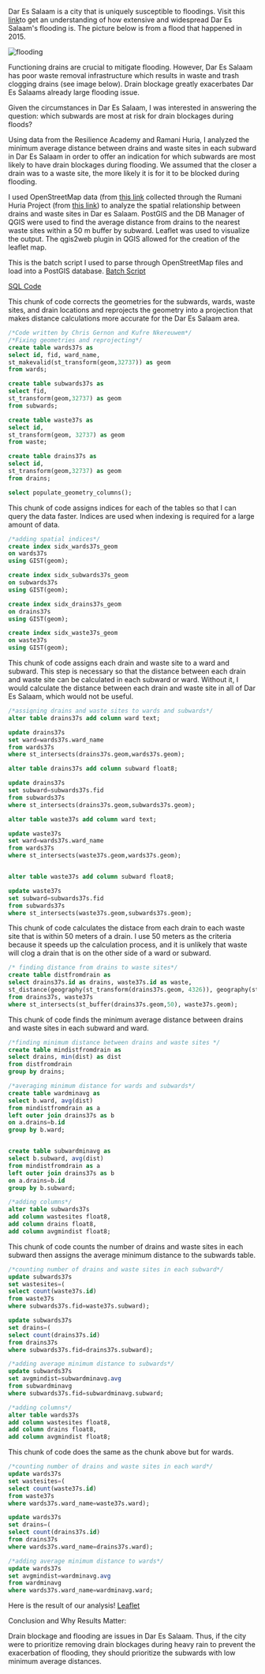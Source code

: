 Dar Es Salaam is a city that is uniquely susceptible to floodings. Visit this [link](https://www.worldbank.org/en/news/feature/2019/10/01/wading-out-the-storm---flood-risk-and-poverty-in-dar-es-salaam)to get an understanding of how extensive and widespread Dar Es Salaam's flooding is. The picture below is from a flood that happened in 2015.

![flooding](./flooding.jpg)

Functioning drains are crucial to mitigate flooding. However, Dar Es Salaam has poor waste removal infrastructure which results in waste and trash clogging drains (see image below). Drain blockage greatly exacerbates Dar Es Salaams already large flooding issue. 




Given the circumstances in Dar Es Salaam, I was interested in answering the question: which subwards are most at risk for drain blockages during floods?


Using data from the Resilience Academy and Ramani Huria, I analyzed the minimum average distance between drains and waste sites in each subward in Dar Es Salaam in order to offer an indication for which subwards are most likely to have drain blockages during flooding. We assumed that the closer a drain was to a waste site, the more likely it is for it to be blocked during flooding. 

I used OpenStreetMap data (from [this link](https://www.openstreetmap.org/#map=4/38.01/-95.84) collected through the Rumani Huria Project (from [this link](https://resilienceacademy.ac.tz/)) to analyze the spatial relationship between drains and waste sites in Dar es Salaam. PostGIS and the DB Manager of QGIS were used to find the average distance from drains to the nearest waste sites within a 50 m buffer by subward. Leaflet was used to visualize the output. The qgis2web plugin in QGIS allowed for the creation of the leaflet map.

This is the batch script I used to parse through OpenStreetMap files and load into a PostGIS database.
[Batch Script](./convertOSM.bat/)

[SQL Code](./waste&drains.sql/)

This chunk of code corrects the geometries for the subwards, wards, waste sites, and drain locations and reprojects 
the geometry into a projection that makes distance calculations more accurate for the Dar Es Salaam area.
```sql
/*Code written by Chris Gernon and Kufre Nkereuwem*/
/*Fixing geometries and reprojecting*/
create table wards37s as
select id, fid, ward_name,
st_makevalid(st_transform(geom,32737)) as geom
from wards;

create table subwards37s as
select fid,
st_transform(geom,32737) as geom
from subwards;

create table waste37s as
select id,
st_transform(geom, 32737) as geom
from waste;

create table drains37s as
select id,
st_transform(geom,32737) as geom
from drains;

select populate_geometry_columns();
```

This chunk of code assigns indices for each of the tables so that I can query the data faster. Indices are used
when indexing is required for a large amount of data. 

```sql
/*adding spatial indices*/
create index sidx_wards37s_geom
on wards37s
using GIST(geom);

create index sidx_subwards37s_geom
on subwards37s
using GIST(geom);

create index sidx_drains37s_geom
on drains37s
using GIST(geom);

create index sidx_waste37s_geom
on waste37s
using GIST(geom);
```
This chunk of code assigns each drain and waste site to a ward and subward. This step is necessary so that the distance between each drain and waste site can be calculated in each subward or ward. Without it, I would calculate the distance between each drain and waste site in all of Dar Es Salaam, which would not be useful. 

```sql
/*assigning drains and waste sites to wards and subwards*/
alter table drains37s add column ward text;

update drains37s
set ward=wards37s.ward_name
from wards37s
where st_intersects(drains37s.geom,wards37s.geom);

alter table drains37s add column subward float8;

update drains37s
set subward=subwards37s.fid
from subwards37s
where st_intersects(drains37s.geom,subwards37s.geom);

alter table waste37s add column ward text;

update waste37s
set ward=wards37s.ward_name
from wards37s
where st_intersects(waste37s.geom,wards37s.geom);


alter table waste37s add column subward float8;

update waste37s
set subward=subwards37s.fid
from subwards37s
where st_intersects(waste37s.geom,subwards37s.geom);
```

This chunk of code calculates the distace from each drain to each waste site that is within 50 meters of a drain. I use 50 meters as the criteria because it speeds up the calculation process, and it is unlikely that waste will clog a drain that is on the other side of a ward or subward.

```sql
/* finding distance from drains to waste sites*/
create table distfromdrain as
select drains37s.id as drains, waste37s.id as waste,
st_distance(geography(st_transform(drains37s.geom, 4326)), geography(st_transform(waste37s.geom, 4326))) as dist
from drains37s, waste37s
where st_intersects(st_buffer(drains37s.geom,50), waste37s.geom);
```
This chunk of code finds the minimum average distance between drains and waste sites in each subward and ward. 

```sql
/*finding minimum distance between drains and waste sites */
create table mindistfromdrain as
select drains, min(dist) as dist
from distfromdrain
group by drains;

/*averaging minimum distance for wards and subwards*/
create table wardminavg as
select b.ward, avg(dist)
from mindistfromdrain as a
left outer join drains37s as b
on a.drains=b.id
group by b.ward;


create table subwardminavg as
select b.subward, avg(dist)
from mindistfromdrain as a
left outer join drains37s as b
on a.drains=b.id
group by b.subward;

/*adding columns*/
alter table subwards37s
add column wastesites float8,
add column drains float8,
add column avgmindist float8;
```

This chunk of code counts the number of drains and waste sites in each subward then assigns the average minimum distance to the subwards table.

```sql
/*counting number of drains and waste sites in each subward*/
update subwards37s
set wastesites=(
select count(waste37s.id)
from waste37s
where subwards37s.fid=waste37s.subward);

update subwards37s
set drains=(
select count(drains37s.id)
from drains37s
where subwards37s.fid=drains37s.subward);

/*adding average minimum distance to subwards*/
update subwards37s
set avgmindist=subwardminavg.avg
from subwardminavg
where subwards37s.fid=subwardminavg.subward;

/*adding columns*/
alter table wards37s
add column wastesites float8,
add column drains float8,
add column avgmindist float8;
```
This chunk of code does the same as the chunk above but for wards.

```sql
/*counting number of drains and waste sites in each ward*/
update wards37s
set wastesites=(
select count(waste37s.id)
from waste37s
where wards37s.ward_name=waste37s.ward);

update wards37s
set drains=(
select count(drains37s.id)
from drains37s
where wards37s.ward_name=drains37s.ward);

/*adding average minimum distance to wards*/
update wards37s
set avgmindist=wardminavg.avg
from wardminavg
where wards37s.ward_name=wardminavg.ward;
```
Here is the result of our analysis! [Leaflet](./leaflet_final/qgis2web_2019_11_14-22_50_51_673447/index.html)

Conclusion and Why Results Matter:

Drain blockage and flooding are issues in Dar Es Salaam. Thus, if the city were to prioritize removing drain blockages during heavy rain to prevent the exacerbation of flooding, they should prioritize the subwards with low minimum average distances.
